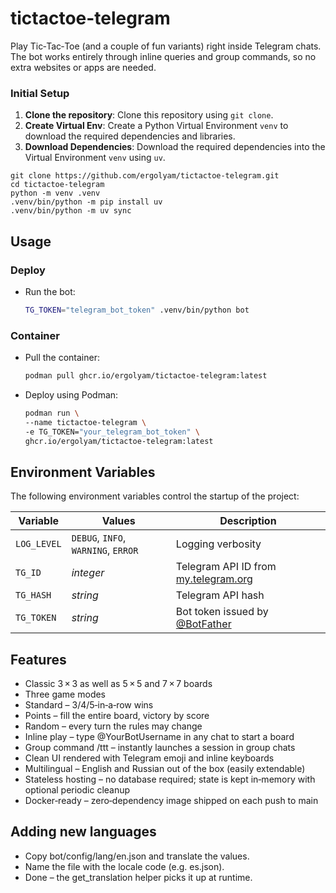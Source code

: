 # tictactoe-telegram
Play Tic‑Tac‑Toe (and a couple of fun variants) right inside Telegram chats. The bot works entirely through inline queries and group commands, so no extra websites or apps are needed.

### Initial Setup

1. **Clone the repository**: Clone this repository using `git clone`.
2. **Create Virtual Env**: Create a Python Virtual Environment `venv` to download the required dependencies and libraries.
3. **Download Dependencies**: Download the required dependencies into the Virtual Environment `venv` using `uv`.

```shell
git clone https://github.com/ergolyam/tictactoe-telegram.git
cd tictactoe-telegram
python -m venv .venv
.venv/bin/python -m pip install uv
.venv/bin/python -m uv sync
```

## Usage

### Deploy

- Run the bot:
    ```bash
    TG_TOKEN="telegram_bot_token" .venv/bin/python bot
    ```

### Container

- Pull the container:
    ```bash
    podman pull ghcr.io/ergolyam/tictactoe-telegram:latest
    ```

- Deploy using Podman:
    ```bash
    podman run \
    --name tictactoe-telegram \
    -e TG_TOKEN="your_telegram_bot_token" \
    ghcr.io/ergolyam/tictactoe-telegram:latest
    ```

## Environment Variables

The following environment variables control the startup of the project:

| Variable       | Values                              | Description                                                             |
| -------------- | ----------------------------------- | ----------------------------------------------------------------------- |
| `LOG_LEVEL`    | `DEBUG`, `INFO`, `WARNING`, `ERROR` | Logging verbosity                                                       |
| `TG_ID`        | *integer*                           | Telegram API ID from [my.telegram.org](https://my.telegram.org) |
| `TG_HASH`      | *string*                            | Telegram API hash                                                       |
| `TG_TOKEN`     | *string*                            | Bot token issued by [@BotFather](https://t.me/BotFather)                |

## Features

- Classic 3 × 3 as well as 5 × 5 and 7 × 7 boards
- Three game modes
- Standard – 3/4/5‑in‑a‑row wins
- Points – fill the entire board, victory by score
- Random – every turn the rules may change
- Inline play – type @YourBotUsername in any chat to start a board
- Group command /ttt – instantly launches a session in group chats
- Clean UI rendered with Telegram emoji and inline keyboards
- Multilingual – English and Russian out of the box (easily extendable)
- Stateless hosting – no database required; state is kept in‑memory with optional periodic cleanup
- Docker‑ready – zero‑dependency image shipped on each push to main

## Adding new languages

- Copy bot/config/lang/en.json and translate the values.
- Name the file with the locale code (e.g. es.json).
- Done – the get_translation helper picks it up at runtime.
